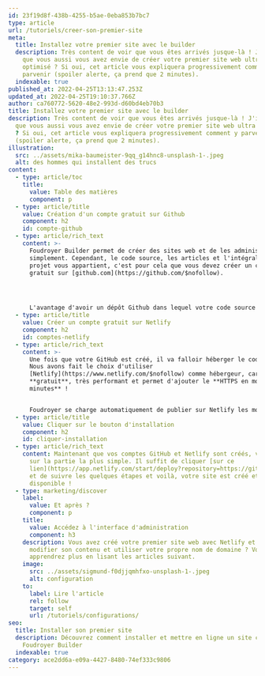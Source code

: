```yaml
---
id: 23f19d8f-438b-4255-b5ae-0eba853b7bc7
type: article
url: /tutoriels/creer-son-premier-site
meta:
  title: Installez votre premier site avec le builder
  description: Très content de voir que vous êtes arrivés jusque-là ! J'imagine
    que vous aussi vous avez envie de créer votre premier site web ultra
    optimisé ? Si oui, cet article vous expliquera progressivement comment y
    parvenir (spoiler alerte, ça prend que 2 minutes).
  indexable: true
published_at: 2022-04-25T13:13:47.253Z
updated_at: 2022-04-25T19:10:37.766Z
author: ca760772-5620-48e2-993d-d60bd4eb70b3
title: Installez votre premier site avec le builder
description: Très content de voir que vous êtes arrivés jusque-là ! J'imagine
  que vous aussi vous avez envie de créer votre premier site web ultra optimisé
  ? Si oui, cet article vous expliquera progressivement comment y parvenir
  (spoiler alerte, ça prend que 2 minutes).
illustration:
  src: ../assets/mika-baumeister-9qq_g14hnc8-unsplash-1-.jpeg
  alt: des hommes qui installent des trucs
content:
  - type: article/toc
    title:
      value: Table des matières
      component: p
  - type: article/title
    value: Création d'un compte gratuit sur Github
    component: h2
    id: compte-github
  - type: article/rich_text
    content: >-
      Foudroyer Builder permet de créer des sites web et de les administrer
      simplement. Cependant, le code source, les articles et l'intégralité du
      projet vous appartient, c'est pour cela que vous devez créer un compte
      gratuit sur [github.com](https://github.com/$nofollow). 




      L'avantage d'avoir un dépôt Github dans lequel votre code source et les articles seront stockés, c'est qu'en cas de panne avec votre fournisseur d'accès ou hébergeur, le code et vos articles seront sauvegardés sur Github donc vous ne perdrez jamais le contenu de votre site web.
  - type: article/title
    value: Créer un compte gratuit sur Netlify
    component: h2
    id: comptes-netlify
  - type: article/rich_text
    content: >-
      Une fois que votre GitHub est créé, il va falloir héberger le code source.
      Nous avons fait le choix d'utiliser
      [Netlify](https://www.netlify.com/$nofollow) comme hébergeur, car il est
      **gratuit**, très performant et permet d'ajouter le **HTTPS en moins de 5
      minutes** ! 


      Foudroyer se charge automatiquement de publier sur Netlify les modifications apportées à votre site, donc il vous suffit de créer un compte gratuit sur Netlify et ensuite on se charge de tout.
  - type: article/title
    value: Cliquer sur le bouton d'installation
    component: h2
    id: cliquer-installation
  - type: article/rich_text
    content: Maintenant que vos comptes GitHub et Netlify sont créés, vous arrivez
      sur la partie la plus simple. Il suffit de cliquer [sur ce
      lien](https://app.netlify.com/start/deploy?repository=https://github.com/foudroyerdotcom/purity.foudroyer.com)
      et de suivre les quelques étapes et voilà, votre site est créé et
      disponible !
  - type: marketing/discover
    label:
      value: Et après ?
      component: p
    title:
      value: Accédez à l'interface d'administration
      component: h3
    description: Vous avez créé votre premier site web avec Netlify et vous aimeriez
      modifier son contenu et utiliser votre propre nom de domaine ? Vous en
      apprendrez plus en lisant les articles suivant.
    image:
      src: ../assets/sigmund-f0djjqmhfxo-unsplash-1-.jpeg
      alt: configuration
    to:
      label: Lire l'article
      rel: follow
      target: self
      url: /tutoriels/configurations/
seo:
  title: Installer son premier site
  description: Découvrez comment installer et mettre en ligne un site créer via
    Foudroyer Builder
  indexable: true
category: ace2dd6a-e09a-4427-8480-74ef333c9806
---
```

